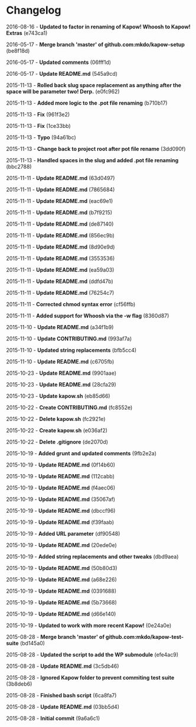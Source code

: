# Changelog 

2016-08-16 - **Updated to factor in renaming of Kapow! Whoosh to Kapow! Extras** (e743ca1)

2016-05-17 - **Merge branch 'master' of github.com:mkdo/kapow-setup** (be8f18d)

2016-05-17 - **Updated comments** (06fff1d)

2016-05-17 - **Update README.md** (545a9cd)

2015-11-13 - **Rolled back slug space replacement as anything after the space will be parameter two! Derp.** (e0fc962)

2015-11-13 - **Added more logic to the .pot file renaming** (b710b17)

2015-11-13 - **Fix** (961f3e2)

2015-11-13 - **Fix** (1ce33bb)

2015-11-13 - **Typo** (94a61bc)

2015-11-13 - **Change back to project root after pot file rename** (3dd090f)

2015-11-13 - **Handled spaces in the slug and added .pot file renaming** (bbc2788)

2015-11-11 - **Update README.md** (63d0497)

2015-11-11 - **Update README.md** (7865684)

2015-11-11 - **Update README.md** (eac69e1)

2015-11-11 - **Update README.md** (b7f9215)

2015-11-11 - **Update README.md** (de87140)

2015-11-11 - **Update README.md** (856ec9b)

2015-11-11 - **Update README.md** (8d90e9d)

2015-11-11 - **Update README.md** (3553536)

2015-11-11 - **Update README.md** (ea59a03)

2015-11-11 - **Update README.md** (ddfd47b)

2015-11-11 - **Update README.md** (76254c7)

2015-11-11 - **Corrected chmod syntax error** (cf56ffb)

2015-11-11 - **Added support for Whoosh via the -w flag** (8360d87)

2015-11-10 - **Update README.md** (a34f1b9)

2015-11-10 - **Update CONTRIBUTING.md** (993af7a)

2015-11-10 - **Updated string replacements** (bfb5cc4)

2015-11-10 - **Update README.md** (c6705fb)

2015-10-23 - **Update README.md** (9901aae)

2015-10-23 - **Update README.md** (28cfa29)

2015-10-23 - **Update kapow.sh** (eb85d66)

2015-10-22 - **Create CONTRIBUTING.md** (fc8552e)

2015-10-22 - **Delete kapow.sh** (fc2921e)

2015-10-22 - **Create kapow.sh** (e036af2)

2015-10-22 - **Delete .gitignore** (de2070d)

2015-10-19 - **Added grunt and updated comments** (9fb2e2a)

2015-10-19 - **Update README.md** (0f14b60)

2015-10-19 - **Update README.md** (112cabb)

2015-10-19 - **Update README.md** (f4aec06)

2015-10-19 - **Update README.md** (35067af)

2015-10-19 - **Update README.md** (dbccf96)

2015-10-19 - **Update README.md** (f39faab)

2015-10-19 - **Added URL parameter** (df90548)

2015-10-19 - **Update README.md** (20ede0e)

2015-10-19 - **Added string replacements and other tweaks** (dbd9aea)

2015-10-19 - **Update README.md** (50b80d3)

2015-10-19 - **Update README.md** (a68e226)

2015-10-19 - **Update README.md** (0391688)

2015-10-19 - **Update README.md** (5b73668)

2015-10-19 - **Update README.md** (d66e140)

2015-10-19 - **Updated to work with more recent Kapow!** (0e24a0e)

2015-08-28 - **Merge branch 'master' of github.com:mkdo/kapow-test-suite** (bd145a0)

2015-08-28 - **Updated the script to add the WP submodule** (efe4ac9)

2015-08-28 - **Update README.md** (3c5db46)

2015-08-28 - **Ignored Kapow folder to prevent commiting test suite** (3b8deb6)

2015-08-28 - **Finished bash script** (6ca8fa7)

2015-08-28 - **Update README.md** (03bb5d4)

2015-08-28 - **Initial commit** (9a6a6c1)
